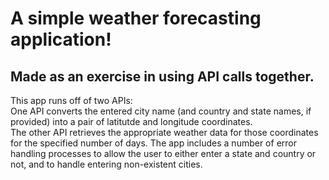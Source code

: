# A simple weather forecasting application!
## Made as an exercise in using API calls together.
This app runs off of two APIs:  
One API converts the entered city name (and country and state names, if provided) into a pair of latitutde and longitude coordinates.  
The other API retrieves the appropriate weather data for those coordinates for the specified number of days.
The app includes a number of error handling processes to allow the user to either enter a state and country or not, and to handle entering non-existent cities.